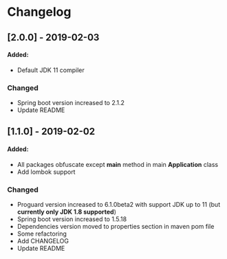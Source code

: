 # Changelog

## [2.0.0] - 2019-02-03
#### Added:
  - Default JDK 11 compiler

### Changed
  - Spring boot version increased to 2.1.2
  - Update README


## [1.1.0] - 2019-02-02
#### Added:
  - All packages obfuscate except **main** method in main **Application** class
  - Add lombok support

### Changed
  - Proguard version increased to 6.1.0beta2 with support JDK up to 11 (but **currently only JDK 1.8 supported**)
  - Spring boot version increased to 1.5.18
  - Dependencies version moved to properties section in maven pom file
  - Some refactoring
  - Add CHANGELOG
  - Update README

